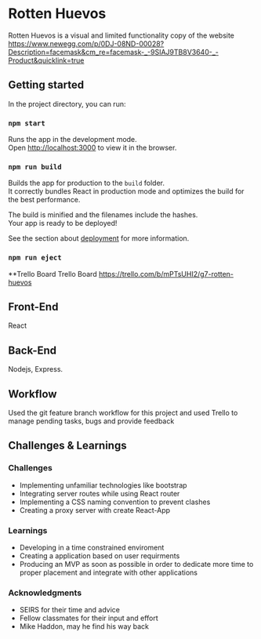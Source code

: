 # Rotten Huevos

Rotten Huevos is a visual and limited functionality copy of the website https://www.newegg.com/p/0DJ-08ND-00028?Description=facemask&cm_re=facemask-_-9SIAJ9TB8V3640-_-Product&quicklink=true

## Getting started

In the project directory, you can run:

### `npm start`

Runs the app in the development mode.<br />
Open [http://localhost:3000](http://localhost:3000) to view it in the browser.

### `npm run build`

Builds the app for production to the `build` folder.<br />
It correctly bundles React in production mode and optimizes the build for the best performance.

The build is minified and the filenames include the hashes.<br />
Your app is ready to be deployed!

See the section about [deployment](https://facebook.github.io/create-react-app/docs/deployment) for more information.

### `npm run eject`

**Trello Board
Trello Board https://trello.com/b/mPTsUHI2/g7-rotten-huevos

## Front-End
React
  
## Back-End
Nodejs, Express.

## Workflow

Used the git feature branch workflow for this project and used Trello to manage pending tasks, bugs and provide feedback

## Challenges & Learnings

### Challenges
<ul>
<li> Implementing unfamiliar technologies like bootstrap</li>
<li> Integrating server routes while using React router</li>
<li> Implementing a CSS naming convention to prevent clashes</li>  
  <li> Creating a proxy server with create React-App</li>   
</ul>

### Learnings

<ul>
<li> Developing in a time constrained enviroment</li>
<li> Creating a application based on user requirments</li>
<li> Producing an MVP as soon as possible in order to dedicate more time to proper placement and integrate with other applications</li>
</ul>

### Acknowledgments
<ul>
  <li>SEIRS for their time and advice</li>
  <li>Fellow classmates for their input and effort </li>
  <li>Mike Haddon, may he find his way back </li>
 </ul>


